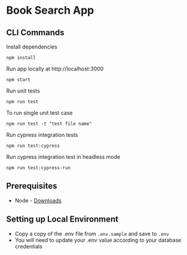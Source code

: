 # Book Search App

## CLI Commands

Install dependencies

```
npm install

```
Run app locally at http://localhost:3000

`npm start`

Run unit tests

`npm run test`

To run single unit test case 

`npm run test -t "test file name"`

Run cypress integration tests

`npm run test:cypress`

Run cypress integration test in headless mode

`npm run test:cypress-run`

## Prerequisites

- Node - [Downloads](https://nodejs.org/en/download/)

## Setting up Local Environment

- Copy a copy of the .env file from `.env.sample` and save to `.env` 
- You will need to update your .env value according to your database credentials
